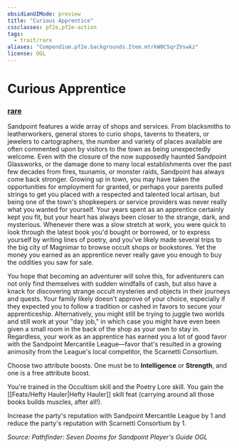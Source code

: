 ```yaml
---
obsidianUIMode: preview
title: "Curious Apprentice"
cssclasses: pf2e,pf2e-action
tags:
  - trait/rare
aliases: "Compendium.pf2e.backgrounds.Item.mtrkW0CSqrZVswkz"
license: OGL
---
```

# Curious Apprentice

### [rare](rare "Rare Rarity Trait")






Sandpoint features a wide array of shops and services. From blacksmiths to leatherworkers, general stores to curio shops, taverns to theaters, or jewelers to cartographers, the number and variety of places available are often commented upon by visitors to the town as being unexpectedly welcome. Even with the closure of the now supposedly haunted Sandpoint Glassworks, or the damage done to many local establishments over the past few decades from fires, tsunamis, or monster raids, Sandpoint has always come back stronger. Growing up in town, you may have taken the opportunities for employment for granted, or perhaps your parents pulled strings to get you placed with a respected and talented local artisan, but being one of the town's shopkeepers or service providers was never really what you wanted for yourself. Your years spent as an apprentice certainly kept you fit, but your heart has always been closer to the strange, dark, and mysterious. Whenever there was a slow stretch at work, you were quick to look through the latest book you'd bought or borrowed, or to express yourself by writing lines of poetry, and you've likely made several trips to the big city of Magnimar to browse occult shops or bookstores. Yet the money you earned as an apprentice never really gave you enough to buy the oddities you saw for sale.

You hope that becoming an adventurer will solve this, for adventurers can not only find themselves with sudden windfalls of cash, but also have a knack for discovering strange occult mysteries and objects in their journeys and quests. Your family likely doesn't approve of your choice, especially if they expected you to follow a tradition or cashed in favors to secure your apprenticeship. Alternatively, you might still be trying to juggle two worlds and still work at your "day job," in which case you might have even been given a small room in the back of the shop as your own to stay in. Regardless, your work as an apprentice has earned you a lot of good favor with the Sandpoint Mercantile League—favor that's resulted in a growing animosity from the League's local competitor, the Scarnetti Consortium.

Choose two attribute boosts. One must be to **Intelligence** or **Strength**, and one is a free attribute boost.

You're trained in the Occultism skill and the Poetry Lore skill. You gain the [[Feats/Hefty Hauler|Hefty Hauler]] skill feat (carrying around all those books builds muscles, after all!).

Increase the party's reputation with Sandpoint Mercantile League by 1 and reduce the party's reputation with Scarnetti Consortium by 1.

*Source: Pathfinder: Seven Dooms for Sandpoint Player's Guide*
*OGL*